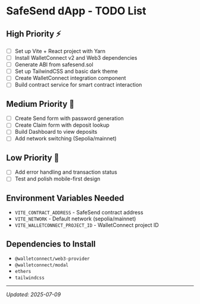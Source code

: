 # SafeSend dApp - TODO List

## High Priority ⚡
- [ ] Set up Vite + React project with Yarn
- [ ] Install WalletConnect v2 and Web3 dependencies  
- [ ] Generate ABI from safesend.sol
- [ ] Set up TailwindCSS and basic dark theme
- [ ] Create WalletConnect integration component
- [ ] Build contract service for smart contract interaction

## Medium Priority 🔄
- [ ] Create Send form with password generation
- [ ] Create Claim form with deposit lookup
- [ ] Build Dashboard to view deposits
- [ ] Add network switching (Sepolia/mainnet)

## Low Priority 🔧
- [ ] Add error handling and transaction status
- [ ] Test and polish mobile-first design

## Environment Variables Needed
- `VITE_CONTRACT_ADDRESS` - SafeSend contract address
- `VITE_NETWORK` - Default network (sepolia/mainnet)
- `VITE_WALLETCONNECT_PROJECT_ID` - WalletConnect project ID

## Dependencies to Install
- `@walletconnect/web3-provider`
- `@walletconnect/modal`
- `ethers`
- `tailwindcss`

---
*Updated: 2025-07-09*